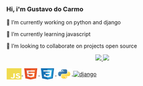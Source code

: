### Hi, i'm Gustavo do Carmo 





<p> 🔭 I’m currently working on python and django <p>
<p> 🌱 I’m currently learning javascript <p>
<p> 👯 I’m looking to collaborate on projects open source <p>

<div align="center">
  <a href="https://github.com/zeny-brus">
  <img height="180em" src="https://github-readme-stats.vercel.app/api?username=zeny-brus&show_icons=true&theme=highcontrast&include_all_commits=true&count_private=true"/>
  <img height="180em" src="https://github-readme-stats.vercel.app/api/top-langs/?username=zeny-brus&layout=compact&langs_count=7&theme=highcontrast"/>
</div>

<div style="display: inline_block"><br>
  <img align="center" alt="Js" height="30" width="40" src="https://raw.githubusercontent.com/devicons/devicon/master/icons/javascript/javascript-plain.svg">
  <img align="center" alt="HTML" height="30" width="40" src="https://raw.githubusercontent.com/devicons/devicon/master/icons/html5/html5-original.svg">
  <img align="center" alt="CSS" height="30" width="40" src="https://raw.githubusercontent.com/devicons/devicon/master/icons/css3/css3-original.svg">
  <img align="center" alt="Python" height="30" width="40" src="https://raw.githubusercontent.com/devicons/devicon/master/icons/python/python-original.svg">
  <img align="center" alt="django" height="30" width="40" src="https://cdn.jsdelivr.net/gh/devicons/devicon/icons/django/django-plain.svg" >
  
  
